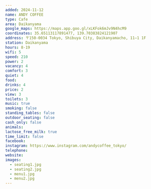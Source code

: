 ```yaml
---
added: 2024-11-12
name: ANDY COFFEE
type: Cafe
area: Daikanyama
google_maps: https://maps.app.goo.gl/xLKFok6mJv9N4hcM9
coordinates: 35.65113117891477, 139.70383824121907
address: 〒150-0034 Tokyo, Shibuya City, Daikanyamacho, 11−1 1F
station: Daikanyama
hours: 8-19
wifi: 5
speed: 210
power: 2
vacancy: 4
comfort: 3
quiet: 4
food: 
drinks: 4
price: 2
view: 3
toilets: 3
music: true
smoking: false
standing_tables: false
outdoor_seating: false
cash_only: false
animals: 
lactose_free_milk: true
time_limit: false
facebook: 
instagram: https://www.instagram.com/andycoffee_tokyo/
telephone: 
website: 
images:
  - seating1.jpg
  - seating2.jpg
  - menu1.jpg
  - menu2.jpg
---
```

